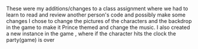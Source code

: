 These were my additions/changes to a class assignment where we had to learn to read and review another person's code and possibly make some changes
I chose to change the pictures of the characters and the backdrop in the game to make it Prince themed and change the music.
I also created a new instance in the game , where if the character hits the clock the party(game) is over
